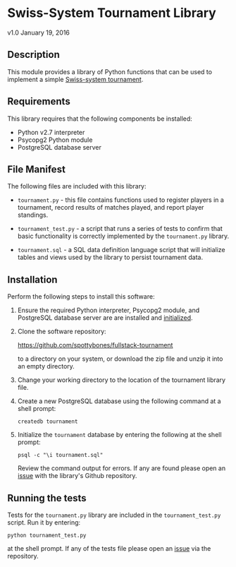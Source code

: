 # Swiss-System Tournament Library #
v1.0 January 19, 2016

## Description ##

This module provides a library of Python functions that can be used to
implement a simple [Swiss-system tournament][1].

## Requirements ##

This library requires that the following components be installed:

* Python v2.7 interpreter
* Psycopg2 Python module
* PostgreSQL database server

## File Manifest ##

The following files are included with this library:

* `tournament.py` - this file contains functions used to register players in a
  tournament, record results of matches played, and report player standings.

* `tournament_test.py` - a script that runs a series of tests to confirm that
  basic functionality is correctly implemented by the `tournament.py` library.

* `tournament.sql` - a SQL data definition language script that will initialize
  tables and views used by the library to persist tournament data.

## Installation ##

Perform the following steps to install this software:

1. Ensure the required Python interpreter, Psycopg2 module, and PostgreSQL
   database server are are installed and [initialized][2].

2. Clone the software repository:

   https://github.com/spottybones/fullstack-tournament

   to a directory on your system, or download the zip file and unzip it into an
   empty directory.

3. Change your working directory to the location of the tournament library
   file.

4. Create a new PostgreSQL database using the following command at a shell
   prompt:

   ```
   createdb tournament
   ```

5. Initialize the `tournament` database by entering the following at the shell
   prompt:

   ```
   psql -c "\i tournament.sql"
   ```

   Review the command output for errors. If any are found please open an
   [issue][3] with the library's Github repository.

## Running the tests ##

Tests for the `tournament.py` library are included in the `tournament_test.py`
script. Run it by entering:

```
python tournament_test.py
```

at the shell prompt. If any of the tests file please open an [issue][3] via the
repository.


[1]:https://en.wikipedia.org/wiki/Swiss-system_tournament
[2]:http://www.postgresql.org/docs/9.4/static/creating-cluster.html
[3]:https://github.com/spottybones/fullstack-tournament/issues
